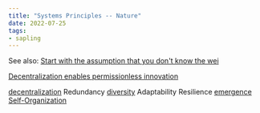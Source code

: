 ```yaml
---
title: "Systems Principles -- Nature"
date: 2022-07-25
tags:
- sapling
---
```

See also: [Start with the assumption that you don't know the wei](/notes/Start%20with%20the%20assumption%20that%20you%20don't%20know%20the%20wei.md)

[Decentralization enables permissionless innovation](quartz/content/notes/Decentralization%20enables%20permissionless%20innovation.md)

[decentralization](/notes/decentralization.md)
Redundancy
[diversity](/notes/diversity.md)
Adaptability
Resilience 
[emergence](/notes/emergence.md)
[Self-Organization](/notes/Self-Organization.md)




